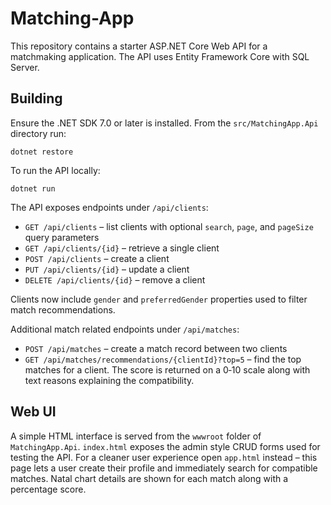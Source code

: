 # Matching-App

This repository contains a starter ASP.NET Core Web API for a matchmaking application. The API uses Entity Framework Core with SQL Server.

## Building

Ensure the .NET SDK 7.0 or later is installed. From the `src/MatchingApp.Api` directory run:

```
dotnet restore
```

To run the API locally:

```
dotnet run
```

The API exposes endpoints under `/api/clients`:

- `GET /api/clients` – list clients with optional `search`, `page`, and `pageSize` query parameters
- `GET /api/clients/{id}` – retrieve a single client
- `POST /api/clients` – create a client
- `PUT /api/clients/{id}` – update a client
- `DELETE /api/clients/{id}` – remove a client

Clients now include `gender` and `preferredGender` properties used to filter match recommendations.

Additional match related endpoints under `/api/matches`:

- `POST /api/matches` – create a match record between two clients
- `GET /api/matches/recommendations/{clientId}?top=5` – find the top matches for a client. The score is returned on a 0‑10 scale along with text reasons explaining the compatibility.



## Web UI

A simple HTML interface is served from the `wwwroot` folder of `MatchingApp.Api`.
`index.html` exposes the admin style CRUD forms used for testing the API.
For a cleaner user experience open `app.html` instead – this page lets a user
create their profile and immediately search for compatible matches.
Natal chart details are shown for each match along with a percentage score.
